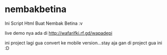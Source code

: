 # nembakbetina
Ini Script Html Buat Nembak Betina :v

live demo nya ada di http://wafarifki.rf.gd/wapadepi

ini project lagi gua convert ke mobile version...stay aja gan di project gua ini :D
